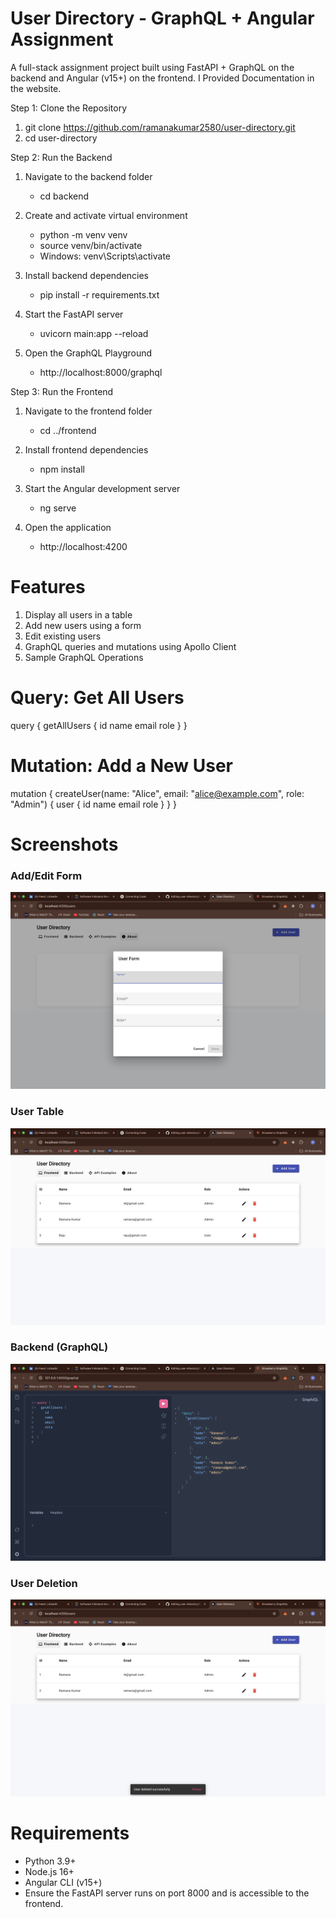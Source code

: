 # User Directory - GraphQL + Angular Assignment
A full-stack assignment project built using FastAPI + GraphQL on the backend and Angular (v15+) on the frontend.
I Provided Documentation in the website.

Step 1: Clone the Repository
  1. git clone https://github.com/ramanakumar2580/user-directory.git
  2. cd user-directory

Step 2: Run the Backend

 1. Navigate to the backend folder
    - cd backend
 2. Create and activate virtual environment
    - python -m venv venv
    - source venv/bin/activate
    - Windows: venv\Scripts\activate

 3. Install backend dependencies
    - pip install -r requirements.txt

 4. Start the FastAPI server
    - uvicorn main:app --reload

 5. Open the GraphQL Playground
    - http://localhost:8000/graphql

Step 3: Run the Frontend

 1. Navigate to the frontend folder
    - cd ../frontend

 2. Install frontend dependencies
    - npm install

 3. Start the Angular development server
    - ng serve

 4. Open the application
    - http://localhost:4200

# Features

1. Display all users in a table
2. Add new users using a form
3. Edit existing users
4. GraphQL queries and mutations using Apollo Client
5. Sample GraphQL Operations

# Query: Get All Users

   query {
     getAllUsers {
        id
        name
        email
        role
         }
     }

# Mutation: Add a New User

   mutation {
    createUser(name: "Alice", email: "alice@example.com", role: "Admin") {
    user {
      id
      name
      email
      role
       }
     }
    }
# Screenshots

### Add/Edit Form
![Add/Edit Form](./screenshots/add-edit-form.png)

### User Table
![User Table](./screenshots/users-form.png)

### Backend (GraphQL)
![Backend](./screenshots/users-backend.png)

### User Deletion
![User Form](./screenshots/user-delete.png)

# Requirements

- Python 3.9+
- Node.js 16+
- Angular CLI (v15+)
- Ensure the FastAPI server runs on port 8000 and is accessible to the frontend.


